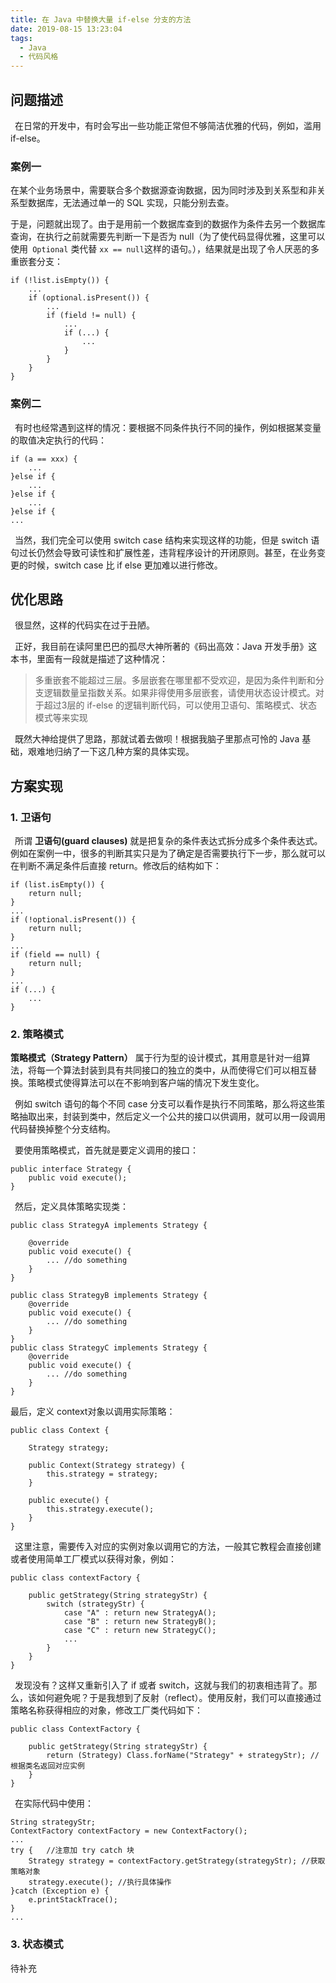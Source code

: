 ```yaml
---
title: 在 Java 中替换大量 if-else 分支的方法
date: 2019-08-15 13:23:04
tags:
  - Java
  - 代码风格
---
```

## 问题描述
 在日常的开发中，有时会写出一些功能正常但不够简洁优雅的代码，例如，滥用 if-else。

### 案例一
在某个业务场景中，需要联合多个数据源查询数据，因为同时涉及到关系型和非关系型数据库，无法通过单一的 SQL 实现，只能分别去查。

于是，问题就出现了。由于是用前一个数据库查到的数据作为条件去另一个数据库查询，在执行之前就需要先判断一下是否为 null（为了使代码显得优雅，这里可以使用` Optional` 类代替 `xx == null`这样的语句。），结果就是出现了令人厌恶的多重嵌套分支：

```
if (!list.isEmpty()) {
    ...
    if (optional.isPresent()) {
        ...
        if (field != null) {
            ...
            if (...) {
                ...
            }
        }
    }
}
```

### 案例二
 有时也经常遇到这样的情况：要根据不同条件执行不同的操作，例如根据某变量的取值决定执行的代码：

```
if (a == xxx) {
    ...
}else if {
    ...
}else if {
    ...
}else if {
...
```

 当然，我们完全可以使用 switch case 结构来实现这样的功能，但是 switch 语句过长仍然会导致可读性和扩展性差，违背程序设计的开闭原则。甚至，在业务变更的时候，switch case 比 if else 更加难以进行修改。

## 优化思路
 很显然，这样的代码实在过于丑陋。

 正好，我目前在读阿里巴巴的孤尽大神所著的《码出高效：Java 开发手册》这本书，里面有一段就是描述了这种情况：

> 多重嵌套不能超过三层。多层嵌套在哪里都不受欢迎，是因为条件判断和分支逻辑数量呈指数关系。如果非得使用多层嵌套，请使用状态设计模式。对于超过3层的 if-else 的逻辑判断代码，可以使用卫语句、策略模式、状态模式等来实现

 既然大神给提供了思路，那就试着去做呗！根据我脑子里那点可怜的 Java 基础，艰难地归纳了一下这几种方案的具体实现。

## 方案实现
### 1. 卫语句
 所谓 **卫语句(guard clauses)** 就是把复杂的条件表达式拆分成多个条件表达式。例如在案例一中，很多的判断其实只是为了确定是否需要执行下一步，那么就可以在判断不满足条件后直接 return。修改后的结构如下：

```
if (list.isEmpty()) {
    return null;
}
...
if (!optional.isPresent()) {
    return null;
}
...
if (field == null) {
    return null;
}
...
if (...) {
    ...
}
```

### 2. 策略模式
**策略模式（Strategy Pattern）** 属于行为型的设计模式，其用意是针对一组算法，将每一个算法封装到具有共同接口的独立的类中，从而使得它们可以相互替换。策略模式使得算法可以在不影响到客户端的情况下发生变化。

 例如 switch 语句的每个不同 case 分支可以看作是执行不同策略，那么将这些策略抽取出来，封装到类中，然后定义一个公共的接口以供调用，就可以用一段调用代码替换掉整个分支结构。

 要使用策略模式，首先就是要定义调用的接口：

```
public interface Strategy {
    public void execute();
}
```

 然后，定义具体策略实现类：

```
public class StrategyA implements Strategy {

    @override
    public void execute() {
        ... //do something
    }
}

public class StrategyB implements Strategy {
    @override
    public void execute() {
        ... //do something
    }
}
public class StrategyC implements Strategy {
    @override
    public void execute() {
        ... //do something
    }
}
```


最后，定义 context对象以调用实际策略：

```
public class Context {

    Strategy strategy;

    public Context(Strategy strategy) {
        this.strategy = strategy;
    }
    
    public execute() {
        this.strategy.execute();
    }
}
```

 这里注意，需要传入对应的实例对象以调用它的方法，一般其它教程会直接创建或者使用简单工厂模式以获得对象，例如：

```
public class contextFactory {

    public getStrategy(String strategyStr) {
        switch (strategyStr) {
            case "A" : return new StrategyA();
            case "B" : return new StrategyB();
            case "C" : return new StrategyC();
            ...
        }
    }
}
```

 发现没有？这样又重新引入了 if 或者 switch，这就与我们的初衷相违背了。那么，该如何避免呢？于是我想到了反射（reflect）。使用反射，我们可以直接通过策略名称获得相应的对象，修改工厂类代码如下：

```
public class ContextFactory {

    public getStrategy(String strategyStr) {
        return (Strategy) Class.forName("Strategy" + strategyStr); //根据类名返回对应实例
    }
}
```

 在实际代码中使用：

```
String strategyStr;
ContextFactory contextFactory = new ContextFactory();
...
try {	//注意加 try catch 块
    Strategy strategy = contextFactory.getStrategy(strategyStr); //获取策略对象
    strategy.execute(); //执行具体操作
}catch (Exception e) {
    e.printStackTrace();
}
...
```

### 3. 状态模式
待补充